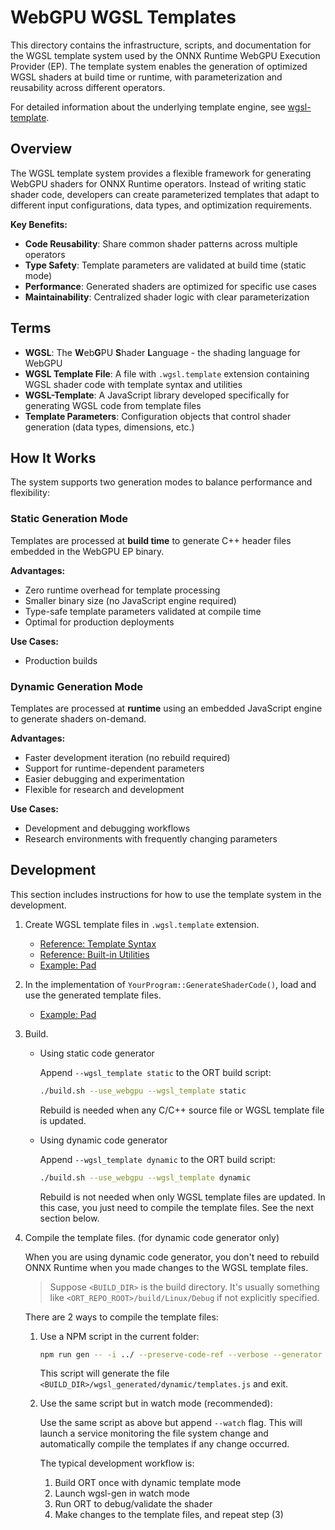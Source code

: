 # WebGPU WGSL Templates

This directory contains the infrastructure, scripts, and documentation for the WGSL template system used by the ONNX Runtime WebGPU Execution Provider (EP). The template system enables the generation of optimized WGSL shaders at build time or runtime, with parameterization and reusability across different operators.

For detailed information about the underlying template engine, see [wgsl-template](https://github.com/fs-eire/wgsl-template).

## Overview

The WGSL template system provides a flexible framework for generating WebGPU shaders for ONNX Runtime operators. Instead of writing static shader code, developers can create parameterized templates that adapt to different input configurations, data types, and optimization requirements.

**Key Benefits:**

- **Code Reusability**: Share common shader patterns across multiple operators
- **Type Safety**: Template parameters are validated at build time (static mode)
- **Performance**: Generated shaders are optimized for specific use cases
- **Maintainability**: Centralized shader logic with clear parameterization

## Terms

- **WGSL**: The **W**eb**G**PU **S**hader **L**anguage - the shading language for WebGPU
- **WGSL Template File**: A file with `.wgsl.template` extension containing WGSL shader code with template syntax and utilities
- **WGSL-Template**: A JavaScript library developed specifically for generating WGSL code from template files
- **Template Parameters**: Configuration objects that control shader generation (data types, dimensions, etc.)

## How It Works

The system supports two generation modes to balance performance and flexibility:

### Static Generation Mode

Templates are processed at **build time** to generate C++ header files embedded in the WebGPU EP binary.

**Advantages:**

- Zero runtime overhead for template processing
- Smaller binary size (no JavaScript engine required)
- Type-safe template parameters validated at compile time
- Optimal for production deployments

**Use Cases:**

- Production builds

### Dynamic Generation Mode

Templates are processed at **runtime** using an embedded JavaScript engine to generate shaders on-demand.

**Advantages:**

- Faster development iteration (no rebuild required)
- Support for runtime-dependent parameters
- Easier debugging and experimentation
- Flexible for research and development

**Use Cases:**

- Development and debugging workflows
- Research environments with frequently changing parameters

## Development

This section includes instructions for how to use the template system in the development.

1. Create WGSL template files in `.wgsl.template` extension.

   - [Reference: Template Syntax](https://github.com/fs-eire/wgsl-template?tab=readme-ov-file#template-syntax)
   - [Reference: Built-in Utilities](#Utilities)
   - [Example: Pad](../tensor/pad.wgsl.template)

2. In the implementation of `YourProgram::GenerateShaderCode()`, load and use the generated template files.

   - [Example: Pad](../tensor/pad.cc)

3. Build.

   - Using static code generator

     Append `--wgsl_template static` to the ORT build script:

     ```sh
     ./build.sh --use_webgpu --wgsl_template static
     ```

     Rebuild is needed when any C/C++ source file or WGSL template file is updated.

   - Using dynamic code generator

     Append `--wgsl_template dynamic` to the ORT build script:

     ```sh
     ./build.sh --use_webgpu --wgsl_template dynamic
     ```

     Rebuild is not needed when only WGSL template files are updated. In this case, you just need to compile the template files. See the next section below.

4. Compile the template files. (for dynamic code generator only)

   When you are using dynamic code generator, you don't need to rebuild ONNX Runtime when you made changes to the WGSL template files.

   > Suppose `<BUILD_DIR>` is the build directory. It's usually something like `<ORT_REPO_ROOT>/build/Linux/Debug` if not explicitly specified.

   There are 2 ways to compile the template files:

   1. Use a NPM script in the current folder:

      ```sh
      npm run gen -- -i ../ --preserve-code-ref --verbose --generator dynamic --output <BUILD_DIR>/wgsl_generated/dynamic
      ```

      This script will generate the file `<BUILD_DIR>/wgsl_generated/dynamic/templates.js` and exit.

   2. Use the same script but in watch mode (recommended):

      Use the same script as above but append `--watch` flag. This will launch a service monitoring the file system change and automatically compile the templates if any change occurred.

      The typical development workflow is:
      1. Build ORT once with dynamic template mode
      2. Launch wgsl-gen in watch mode
      3. Run ORT to debug/validate the shader
      4. Make changes to the template files, and repeat step (3)
